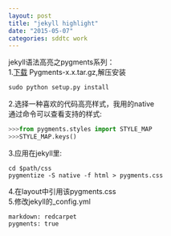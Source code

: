 ```yaml
---
layout: post
title: "jekyll highlight"
date: "2015-05-07"
categories: sddtc work
---
```


jekyll语法高亮之pygments系列：    
1.[下载](https://pypi.python.org/pypi/Pygments) Pygments-x.x.tar.gz,解压安装  

```python
sudo python setup.py install
```

2.选择一种喜欢的代码高亮样式，我用的native  
通过命令可以查看支持的样式:  

```python
>>>from pygments.styles import STYLE_MAP
>>>STYLE_MAP.keys()
```

3.应用在jekyll里:  

```vim
cd $path/css
pygmentize -S native -f html > pygments.css
```

4.在layout中引用该pygments.css  
5.修改jekyll的_config.yml  

```vim
markdown: redcarpet
pygments: true
```
